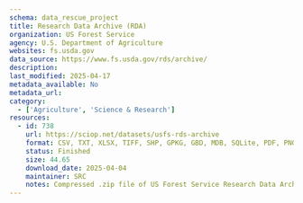 ```yaml
---
schema: data_rescue_project 
title: Research Data Archive (RDA)
organization: US Forest Service
agency: U.S. Department of Agriculture
websites: fs.usda.gov
data_source: https://www.fs.usda.gov/rds/archive/
description: 
last_modified: 2025-04-17
metadata_available: No
metadata_url: 
category:
  - ['Agriculture', 'Science & Research'] 
resources:
  - id: 738
    url: https://sciop.net/datasets/usfs-rds-archive
    format: CSV, TXT, XLSX, TIFF, SHP, GPKG, GBD, MDB, SQLite, PDF, PNG, MP3, MP4
    status: Finished
    size: 44.65
    download_date: 2025-04-04
    maintainer: SRC
    notes: Compressed .zip file of US Forest Service Research Data Archive. Expands to 138GB.Raw data of USFS field research going back decades.
---
```

